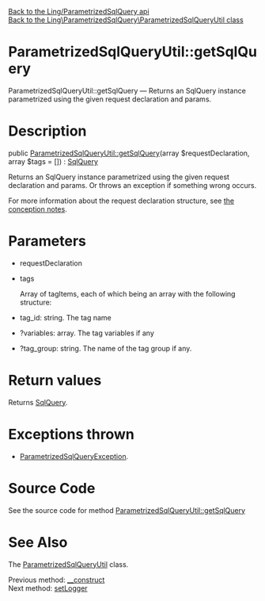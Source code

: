 [Back to the Ling/ParametrizedSqlQuery api](https://github.com/lingtalfi/ParametrizedSqlQuery/blob/master/doc/api/Ling/ParametrizedSqlQuery.md)<br>
[Back to the Ling\ParametrizedSqlQuery\ParametrizedSqlQueryUtil class](https://github.com/lingtalfi/ParametrizedSqlQuery/blob/master/doc/api/Ling/ParametrizedSqlQuery/ParametrizedSqlQueryUtil.md)


ParametrizedSqlQueryUtil::getSqlQuery
================



ParametrizedSqlQueryUtil::getSqlQuery — Returns an SqlQuery instance parametrized using the given request declaration and params.




Description
================


public [ParametrizedSqlQueryUtil::getSqlQuery](https://github.com/lingtalfi/ParametrizedSqlQuery/blob/master/doc/api/Ling/ParametrizedSqlQuery/ParametrizedSqlQueryUtil/getSqlQuery.md)(array $requestDeclaration, array $tags = []) : [SqlQuery](https://github.com/lingtalfi/SqlQuery)




Returns an SqlQuery instance parametrized using the given request declaration and params.
Or throws an exception if something wrong occurs.

For more information about the request declaration structure, see [the conception notes](https://github.com/lingtalfi/ParametrizedSqlQuery/blob/master/doc/pages/conception-notes.md).




Parameters
================


- requestDeclaration

    

- tags

    Array of tagItems, each of which being an array with the following structure:
- tag_id: string. The tag name
- ?variables: array. The tag variables if any
- ?tag_group: string. The name of the tag group if any.


Return values
================

Returns [SqlQuery](https://github.com/lingtalfi/SqlQuery).


Exceptions thrown
================

- [ParametrizedSqlQueryException](https://github.com/lingtalfi/ParametrizedSqlQuery/blob/master/doc/api/Ling/ParametrizedSqlQuery/Exception/ParametrizedSqlQueryException.md).&nbsp;







Source Code
===========
See the source code for method [ParametrizedSqlQueryUtil::getSqlQuery](https://github.com/lingtalfi/ParametrizedSqlQuery/blob/master/ParametrizedSqlQueryUtil.php#L125-L330)


See Also
================

The [ParametrizedSqlQueryUtil](https://github.com/lingtalfi/ParametrizedSqlQuery/blob/master/doc/api/Ling/ParametrizedSqlQuery/ParametrizedSqlQueryUtil.md) class.

Previous method: [__construct](https://github.com/lingtalfi/ParametrizedSqlQuery/blob/master/doc/api/Ling/ParametrizedSqlQuery/ParametrizedSqlQueryUtil/__construct.md)<br>Next method: [setLogger](https://github.com/lingtalfi/ParametrizedSqlQuery/blob/master/doc/api/Ling/ParametrizedSqlQuery/ParametrizedSqlQueryUtil/setLogger.md)<br>

